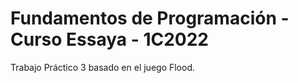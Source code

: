 # Fundamentos de Programación - Curso Essaya - 1C2022

Trabajo Práctico 3 basado en el juego Flood.
